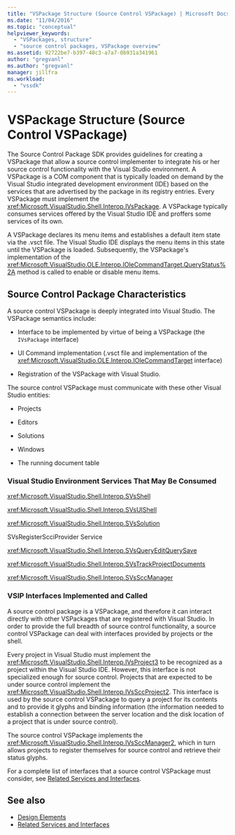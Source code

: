 ```yaml
---
title: "VSPackage Structure (Source Control VSPackage) | Microsoft Docs"
ms.date: "11/04/2016"
ms.topic: "conceptual"
helpviewer_keywords:
  - "VSPackages, structure"
  - "source control packages, VSPackage overview"
ms.assetid: 92722be7-b397-48c3-a7a7-0b931a341961
author: "gregvanl"
ms.author: "gregvanl"
manager: jillfra
ms.workload:
  - "vssdk"
---
```

# VSPackage Structure (Source Control VSPackage)

The Source Control Package SDK provides guidelines for creating a VSPackage that allow a source control implementer to integrate his or her source control functionality with the Visual Studio environment. A VSPackage is a COM component that is typically loaded on demand by the Visual Studio integrated development environment (IDE) based on the services that are advertised by the package in its registry entries. Every VSPackage must implement the <xref:Microsoft.VisualStudio.Shell.Interop.IVsPackage>. A VSPackage typically consumes services offered by the Visual Studio IDE and proffers some services of its own.

A VSPackage declares its menu items and establishes a default item state via the .vsct file. The Visual Studio IDE displays the menu items in this state until the VSPackage is loaded. Subsequently, the VSPackage's implementation of the <xref:Microsoft.VisualStudio.OLE.Interop.IOleCommandTarget.QueryStatus%2A> method is called to enable or disable menu items.

## Source Control Package Characteristics

A source control VSPackage is deeply integrated into Visual Studio. The VSPackage semantics include:

-   Interface to be implemented by virtue of being a VSPackage (the `IVsPackage` interface)

-   UI Command implementation (.vsct file and implementation of the <xref:Microsoft.VisualStudio.OLE.Interop.IOleCommandTarget> interface)

-   Registration of the VSPackage with Visual Studio.

The source control VSPackage must communicate with these other Visual Studio entities:

-   Projects

-   Editors

-   Solutions

-   Windows

-   The running document table

### Visual Studio Environment Services That May Be Consumed

<xref:Microsoft.VisualStudio.Shell.Interop.SVsShell>

<xref:Microsoft.VisualStudio.Shell.Interop.SVsUIShell>

<xref:Microsoft.VisualStudio.Shell.Interop.SVsSolution>

SVsRegisterScciProvider Service

<xref:Microsoft.VisualStudio.Shell.Interop.SVsQueryEditQuerySave>

<xref:Microsoft.VisualStudio.Shell.Interop.SVsTrackProjectDocuments>

<xref:Microsoft.VisualStudio.Shell.Interop.SVsSccManager>

### VSIP Interfaces Implemented and Called

A source control package is a VSPackage, and therefore it can interact directly with other VSPackages that are registered with Visual Studio. In order to provide the full breadth of source control functionality, a source control VSPackage can deal with interfaces provided by projects or the shell.

Every project in Visual Studio must implement the <xref:Microsoft.VisualStudio.Shell.Interop.IVsProject3> to be recognized as a project within the Visual Studio IDE. However, this interface is not specialized enough for source control. Projects that are expected to be under source control implement the <xref:Microsoft.VisualStudio.Shell.Interop.IVsSccProject2>. This interface is used by the source control VSPackage to query a project for its contents and to provide it glyphs and binding information (the information needed to establish a connection between the server location and the disk location of a project that is under source control).

The source control VSPackage implements the <xref:Microsoft.VisualStudio.Shell.Interop.IVsSccManager2>, which in turn allows projects to register themselves for source control and retrieve their status glyphs.

For a complete list of interfaces that a source control VSPackage must consider, see [Related Services and Interfaces](../../extensibility/internals/related-services-and-interfaces-source-control-vspackage.md).

## See also

- [Design Elements](../../extensibility/internals/source-control-vspackage-design-elements.md)
- [Related Services and Interfaces](../../extensibility/internals/related-services-and-interfaces-source-control-vspackage.md)